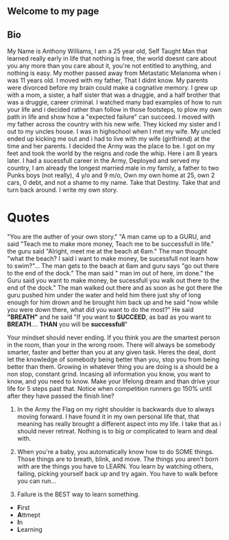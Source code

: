 ## Welcome to my page

## Bio
My Name is Anthony Williams, I am a 25 year old, Self Taught Man that learned really early in life that nothing is free, the world doesnt care about you any more than you care about it, you're not entitled to anything, and nothing is easy. My mother passed away from Metastatic Melanoma when i was 11 years old. I moved with my father, That I didnt know. My parents were divorced before my brain could make a cognative memory. I grew up with a mom, a sister, a half sister that was a druggie, and a half brother that was a druggie, career criminal. I watched many bad examples of how to run your life and i decided rather than follow in those footsteps, to plow my own path in life and show how a "expected failure" can succeed. I moved with my father across the country with his new wife. They kicked my sister and I out to my uncles house. I was in highschool when I met my wife. My uncled ended up kicking me out and i had to live with my wife (girlfriend) at the time and her parents. I decided the Army was the place to be. I got on my feet and took the world by the reigns and rode the whip. Here i am 8 years later. I had a sucessfull career in the Army, Deployed and served my country, I am already the longest married male in my family, a father to two Punks boys (not really), 4 y/o and 9 m/o, Own my own home at 25, own 2 cars, 0 debt, and not a shame to my name. Take that Destiny. Take that and turn back around. I write my own story. 

# Quotes
"You are the auther of your own story." 
"A man came up to a GURU, and said "Teach me to make more money, Teach me to be successfull in life." the guru said "Alright, meet me at the beach at 6am." The man thought "what the beach? I said i want to make money, be sucessfull not learn how to swim?"... The man gets to the beach at 6am and guru says "go out there to the end of the dock." The man said " man im out of here, im done." the Guru said you want to make money, be sucessfull you walk out there to the end of the dock." The man walked out there and as soon as he got there the guru pushed him under the water and held him there just shy of long enough for him drown and he brought him back up and he said "now while you were down there, what did you want to do the most?" He said **"BREATH"** and he said "If you want to **SUCCEED**, as bad as you want to **BREATH**.... **THAN** you will be **successfull**" 

Your mindset should never ending. If you think you are the smartest person in the room, than your in the wrong room. There will always be somebody smarter, faster and better than you at any given task. Heres the deal, dont let the knowledge of somebody being better than you, stop you from being better than them. Growing in whatever thing you are doing is a should be a non stop, constant grind. Incasing all information you know, you want to know, and you need to know. Make your lifelong dream and than drive your life for 5 steps past that. Notice when competition runners go 150% until after they have passed the finish line? 

1. In the Army the Flag on my right shoulder is backwards due to always moving forward. I have found it in my own personal life that, that meaning has really brought a different aspect into my life. I take that as i should never retreat. Nothing is to big or complicated to learn and deal with.

2. When you're a baby, you automatically know how to do SOME things. Those things are to breath, blink, and move. The things you aren't born with are the things you have to LEARN. You learn by watching others, failing, picking yourself back up and try again. You have to walk before you can run... 

3. Failure is the BEST way to learn something. 
  - **F**irst
  - **A**ttmept
  - **I**n
  - **L**earning
